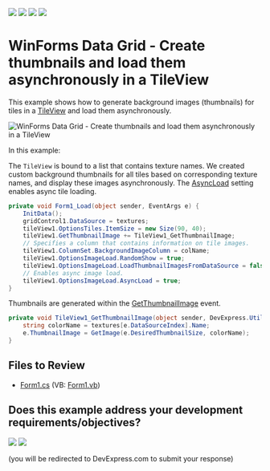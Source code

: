 <!-- default badges list -->
![](https://img.shields.io/endpoint?url=https://codecentral.devexpress.com/api/v1/VersionRange/128628953/24.2.1%2B)
[![](https://img.shields.io/badge/Open_in_DevExpress_Support_Center-FF7200?style=flat-square&logo=DevExpress&logoColor=white)](https://supportcenter.devexpress.com/ticket/details/T529326)
[![](https://img.shields.io/badge/📖_How_to_use_DevExpress_Examples-e9f6fc?style=flat-square)](https://docs.devexpress.com/GeneralInformation/403183)
[![](https://img.shields.io/badge/💬_Leave_Feedback-feecdd?style=flat-square)](#does-this-example-address-your-development-requirementsobjectives)
<!-- default badges end -->

# WinForms Data Grid - Create thumbnails and load them asynchronously in a TileView

This example shows how to generate background images (thumbnails) for tiles in a [TileView]() and load them asynchronously.

![WinForms Data Grid - Create thumbnails and load them asynchronously in a TileView](https://raw.githubusercontent.com/DevExpress-Examples/how-to-generate-thumbnails-and-display-them-asynchronously-in-tileview-t529326/17.1.3%2B/media/winforms-grid-tileview-async-image-load.png)

In this example:

The `TileView` is bound to a list that contains texture names. We created custom background thumbnails for all tiles based on corresponding texture names, and display these images asynchronously. The [AsyncLoad](https://docs.devexpress.com/WindowsForms/DevExpress.XtraGrid.Views.Tile.TileViewOptionsImageLoad.AsyncLoad) setting enables async tile loading.

```csharp
private void Form1_Load(object sender, EventArgs e) {
    InitData();
    gridControl1.DataSource = textures;
    tileView1.OptionsTiles.ItemSize = new Size(90, 40);
    tileView1.GetThumbnailImage += TileView1_GetThumbnailImage;
    // Specifies a column that contains information on tile images.
    tileView1.ColumnSet.BackgroundImageColumn = colName;
    tileView1.OptionsImageLoad.RandomShow = true;
    tileView1.OptionsImageLoad.LoadThumbnailImagesFromDataSource = false;
    // Enables async image load.
    tileView1.OptionsImageLoad.AsyncLoad = true;
}
```

Thumbnails are generated within the [GetThumbnailImage](https://docs.devexpress.com/WindowsForms/DevExpress.XtraGrid.Views.Tile.TileView.GetThumbnailImage) event.

```csharp
private void TileView1_GetThumbnailImage(object sender, DevExpress.Utils.ThumbnailImageEventArgs e) {
    string colorName = textures[e.DataSourceIndex].Name;
    e.ThumbnailImage = GetImage(e.DesiredThumbnailSize, colorName);
}
```


## Files to Review

* [Form1.cs](./CS/TileView-ManualThumbs/Form1.cs) (VB: [Form1.vb](./VB/TileView-ManualThumbs/Form1.vb))
<!-- feedback -->
## Does this example address your development requirements/objectives?

[<img src="https://www.devexpress.com/support/examples/i/yes-button.svg"/>](https://www.devexpress.com/support/examples/survey.xml?utm_source=github&utm_campaign=winforms-grid-tileview-thumbnails-async-load&~~~was_helpful=yes) [<img src="https://www.devexpress.com/support/examples/i/no-button.svg"/>](https://www.devexpress.com/support/examples/survey.xml?utm_source=github&utm_campaign=winforms-grid-tileview-thumbnails-async-load&~~~was_helpful=no)

(you will be redirected to DevExpress.com to submit your response)
<!-- feedback end -->
